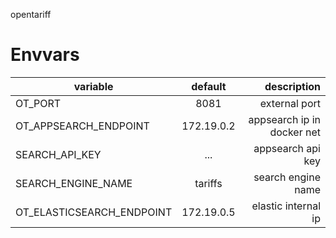 opentariff
# Envvars
| variable                   | default       | description              |
| ---------------------------|:-------------:| ------------------------:|
| OT_PORT                    | 8081          | external port            |
| OT_APPSEARCH_ENDPOINT      | 172.19.0.2    |appsearch ip in docker net|
| SEARCH_API_KEY             | ...           |appsearch api key         |
| SEARCH_ENGINE_NAME         | tariffs       |search engine name        |
| OT_ELASTICSEARCH_ENDPOINT  | 172.19.0.5    |elastic internal ip       |


